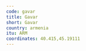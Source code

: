 ```yaml
---
code: gavar
title: Gavar
short: Gavar
country: armenia
itu: ARM
coordinates: 40.415,45.19111
---
```

